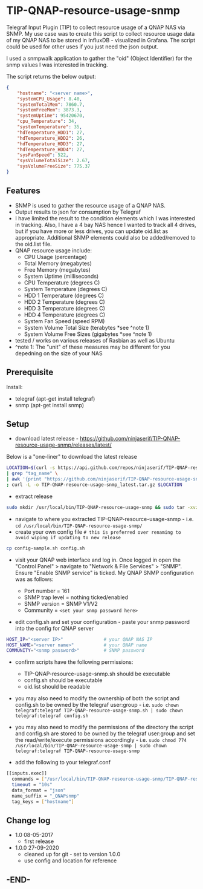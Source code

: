 # TIP-QNAP-resource-usage-snmp

Telegraf Input Plugin (TIP) to collect resource usage of a QNAP NAS via SNMP.  My use case was to create this script to collect resource usage data of my QNAP NAS to be stored in InfluxDB - visualized in Grafana.  The script could be used for other uses if you just need the json output.

I used a snmpwalk application to gather the "oid" (Object Identifier) for the snmp values I was interested in tracking.

The script returns the below output:

```json
{
    "hostname": "<server name>",
    "systemCPU_Usage": 8.40,
    "systemTotalMem": 7860.7,
    "systemFreeMem": 3873.3,
    "systemUptime": 95420670,
    "cpu_Temperature": 34,
    "systemTemperature": 35,
    "hdTemperature_HDD1": 27,
    "hdTemperature_HDD2": 26,
    "hdTemperature_HDD3": 27,
    "hdTemperature_HDD4": 27,
    "sysFanSpeed": 522,
    "sysVolumeTotalSize": 2.67,
    "sysVolumeFreeSize": 775.37
}
```

## Features

* SNMP is used to gather the resource usage of a QNAP NAS.
* Output results to json for consumption by Telegraf
* I have limited the result to the condition elements which I was interested in tracking.  Also, I have a 4 bay NAS hence I wanted to track all 4 drives, but if you have more or less drives, you can update oid.list as appropriate.  Additional SNMP elements could also be added/removed to the oid.list file.
* QNAP resource usage include:
  * CPU Usage (percentage)
  * Total Memory (megabytes)
  * Free Memory (megabytes)
  * System Uptime (milliseconds)
  * CPU Temperature (degrees C)
  * System Temperature (degrees C)
  * HDD 1 Temperature (degrees C)
  * HDD 2 Temperature (degrees C)
  * HDD 3 Temperature (degrees C)
  * HDD 4 Temperature (degrees C)
  * System Fan Speed (speed RPM)
  * System Volume Total Size (terabytes *see ^note 1)
  * System Volume Free Sizes (gigabytes *see ^note 1)
* tested / works on various releases of Rasbian as well as Ubuntu
* ^note 1: The "unit" of these measures may be different for you depedning on the size of your NAS

## Prerequisite

Install:

* telegraf (apt-get install telegraf)
* snmp (apt-get install snmp)

## Setup

* download latest release - <https://github.com/ninjaserif/TIP-QNAP-resource-usage-snmp/releases/latest/>

Below is a "one-liner" to download the latest release

```bash
LOCATION=$(curl -s https://api.github.com/repos/ninjaserif/TIP-QNAP-resource-usage-snmp/releases/latest \
| grep "tag_name" \
| awk '{print "https://github.com/ninjaserif/TIP-QNAP-resource-usage-snmp/archive/" substr($2, 2, length($2)-3) ".tar.gz"}') \
; curl -L -o TIP-QNAP-resource-usage-snmp_latest.tar.gz $LOCATION
```

* extract release

```bash
sudo mkdir /usr/local/bin/TIP-QNAP-resource-usage-snmp && sudo tar -xvzf TIP-QNAP-resource-usage-snmp_latest.tar.gz --strip=1 -C /usr/local/bin/TIP-QNAP-resource-usage-snmp
```

* navigate to where you extracted TIP-QNAP-resource-usage-snmp - i.e. `cd /usr/local/bin/TIP-QNAP-resource-usage-snmp/`
* create your own config file `# this is preferred over renaming to avoid wiping if updating to new release`

```bash
cp config-sample.sh config.sh
```

* visit your QNAP web interface and log in.  Once logged in open the "Control Panel" > navigate to "Network & File Services" > "SNMP".  Ensure "Enable SNMP service" is ticked.  My QNAP SNMP configuration was as follows:
  * Port number = 161
  * SNMP trap level = nothing ticked/enabled
  * SNMP version = SNMP V1/V2
  * Community = `<set your snmp password here>`

* edit config.sh and set your configuration - paste your snmp password into the config for QNAP server

```bash
HOST_IP="<server IP>"               # your QNAP NAS IP
HOST_NAME="<server name>"           # your QNAP name
COMMUNITY="<snmp password>"         # SNMP password
```

* confirm scripts have the following permissions:
  * TIP-QNAP-resource-usage-snmp.sh should be executable
  * config.sh should be executable
  * oid.list should be readable

* you may also need to modify the ownership of both the script and config.sh to be owned by the telegraf user:group - i.e. `sudo chown telegraf:telegraf TIP-QNAP-resource-usage-snmp.sh | sudo chown telegraf:telegraf config.sh`

* you may also need to modify the permissions of the directory the script and config.sh are stored to be owned by the telegraf user:group and set the read/write/execute permissions accordingly - i.e. `sudo chmod 774 /usr/local/bin/TIP-QNAP-resource-usage-snmp | sudo chown telegraf:telegraf TIP-QNAP-resource-usage-snmp`

* add the following to your telegraf.conf

```bash
[[inputs.exec]]
  commands = ["/usr/local/bin/TIP-QNAP-resource-usage-snmp/TIP-QNAP-resource-usage-snmp.sh"]
  timeout = "10s"
  data_format = "json"
  name_suffix = "_QNAPsnmp"
  tag_keys = ["hostname"]
```

## Change log

* 1.0 08-05-2017
  * first release
* 1.0.0 27-09-2020
  * cleaned up for git - set to version 1.0.0
  * use config and location for reference

## -END-
